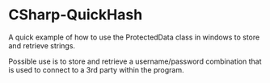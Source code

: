 CSharp-QuickHash
================

A quick example of how to use the ProtectedData class in windows to store and retrieve strings.

Possible use is to store and retrieve a username/password combination that is used to connect to a 3rd party within the program.
